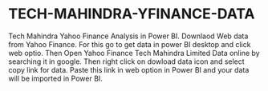 # TECH-MAHINDRA-YFINANCE-DATA
Tech Mahindra Yahoo Finance Analysis in Power BI.
Downlaod Web data from Yahoo Finance. For this go to get data in power BI desktop and click web optio. Then Open Yahoo Finance Tech Mahindra Limited Data online by searching it in google. Then right click on dowload data icon and select copy link for data. Paste this link in web option in Power BI and your data will be imported in Power BI.
